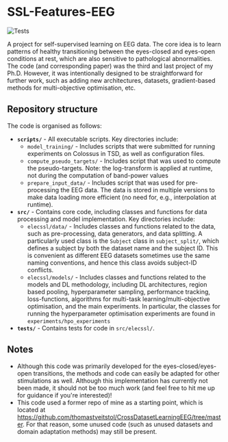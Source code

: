 # SSL-Features-EEG

![Tests](https://github.com/thomastveitstol/SSL-Features-EEG/actions/workflows/tests.yml/badge.svg)

A project for self-supervised learning on EEG data. The core idea is to learn patterns of healthy transitioning between the eyes-closed and eyes-open conditions at rest, which are also sensitive to pathological abnormalities. The code (and corresponding paper) was the third and last project of my Ph.D. However, it was intentionally designed to be straightforward for further work, such as adding new architectures, datasets, gradient-based methods for multi-objective optimisation, etc. 

## Repository structure
The code is organised as follows:
- **`scripts/`** - All executable scripts. Key directories include:
  - `model_training/` - Includes scripts that were submitted for running experiments on Colossus in TSD, as well as configuration files.
  - `compute_pseudo_targets/` - Includes script that was used to compute the pseudo-targets. Note: the log-transform is applied at runtime, not during the computation of band-power values
  - `prepare_input_data/` - Includes script that was used for pre-processing the EEG data. The data is stored in multiple versions to make data loading more efficient (no need for, e.g., interpolation at runtime). 
- **`src/`** - Contains core code, including classes and functions for data processing and model implementation. Key directories include:
  - `elecssl/data/` - Includes classes and functions related to the data, such as pre-processing, data generators, and data splitting. A particularly used class is the `Subject` class in `subject_split/`, which defines a subject by both the dataset name and the subject ID. This is convenient as different EEG datasets sometimes use the same naming conventions, and hence this class avoids subject-ID conflicts.
  - `elecssl/models/` - Includes classes and functions related to the models and DL methodology, including DL architectures, region based pooling, hyperparameter sampling, performance tracking, loss-functions, algorithms for multi-task learning/multi-objective optimisation, and the main experiments. In particular, the classes for running the hyperparameter optimisation experiments are found in `experiments/hpo_experiments`
- **`tests/`** - Contains tests for code in `src/elecssl/`.

## Notes
- Although this code was primarily developed for the eyes-closed/eyes-open transitions, the methods and code can easily be adapted for other stimulations as well. Although this implementation has currently not been made, it should not be too much work (and feel free to hit me up for guidance if you're interested)!
- This code used a former repo of mine as a starting point, which is located at https://github.com/thomastveitstol/CrossDatasetLearningEEG/tree/master. For that reason, some unused code (such as unused datasets and domain adaptation methods) may still be present.
